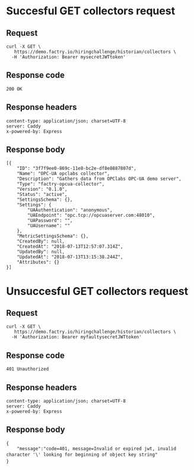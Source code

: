 # Succesful GET collectors request

## Request
```
curl -X GET \
   https://demo.factry.io/hiringchallenge/historian/collectors \
  -H 'Authorization: Bearer mysecretJWTtoken'
```

## Response code
`200 OK`

## Response headers
```
content-type: application/json; charset=UTF-8
server: Caddy
x-powered-by: Express
```

## Response body
```
[{
	"ID": "3f7f9ee0-869c-11e8-bc2e-df8e8887807d",
	"Name": "OPC-UA opclabs collector",
	"Description": "Gathers data from OPClabs OPC-UA demo server",
	"Type": "factry-opcua-collector",
	"Version": "0.1.0",
	"Status": "active",
	"SettingsSchema": {},
	"Settings": {
		"UAAuthentication": "anonymous",
		"UAEndpoint": "opc.tcp://opcuaserver.com:48010",
		"UAPassword": "",
		"UAUsername": ""
	},
	"MetricSettingsSchema": {},
	"CreatedBy": null,
	"CreatedAt": "2018-07-13T12:57:07.314Z",
	"UpdatedBy": null,
	"UpdatedAt": "2018-07-13T13:15:38.244Z",
	"Attributes": {}
}]
```

# Unsuccesful GET collectors request

## Request
```
curl -X GET \
   https://demo.factry.io/hiringchallenge/historian/collectors \
  -H 'Authorization: Bearer myfaultysecretJWTtoken'
```

## Response code
`401 Unauthorized`

## Response headers
```
content-type: application/json; charset=UTF-8
server: Caddy
x-powered-by: Express
```

## Response body
```
{
    "message":"code=401, message=Invalid or expired jwt, invalid character '\' looking for beginning of object key string"
}
```
